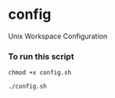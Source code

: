 # config

Unix Workspace Configuration

### To run this script

```shell
chmod +x config.sh
```

```shell
./config.sh
```
